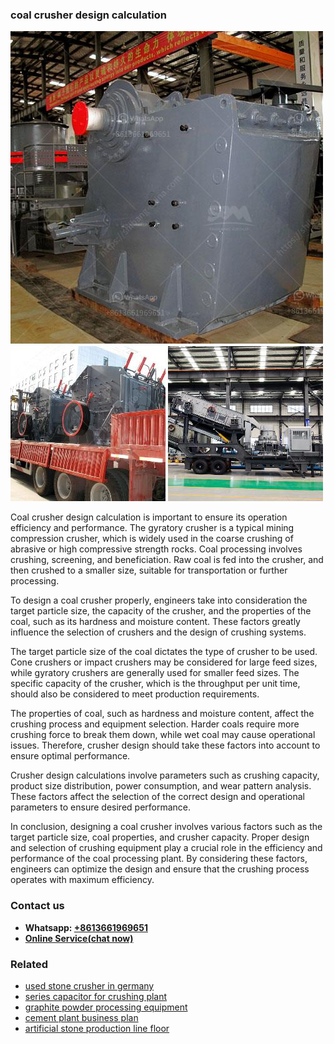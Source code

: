 <h3>coal crusher design calculation</h3><img src='1708332597.jpg' alt=''><p>Coal crusher design calculation is important to ensure its operation efficiency and performance. The gyratory crusher is a typical mining compression crusher, which is widely used in the coarse crushing of abrasive or high compressive strength rocks. Coal processing involves crushing, screening, and beneficiation. Raw coal is fed into the crusher, and then crushed to a smaller size, suitable for transportation or further processing.</p><p>To design a coal crusher properly, engineers take into consideration the target particle size, the capacity of the crusher, and the properties of the coal, such as its hardness and moisture content. These factors greatly influence the selection of crushers and the design of crushing systems.</p><p>The target particle size of the coal dictates the type of crusher to be used. Cone crushers or impact crushers may be considered for large feed sizes, while gyratory crushers are generally used for smaller feed sizes. The specific capacity of the crusher, which is the throughput per unit time, should also be considered to meet production requirements.</p><p>The properties of coal, such as hardness and moisture content, affect the crushing process and equipment selection. Harder coals require more crushing force to break them down, while wet coal may cause operational issues. Therefore, crusher design should take these factors into account to ensure optimal performance.</p><p>Crusher design calculations involve parameters such as crushing capacity, product size distribution, power consumption, and wear pattern analysis. These factors affect the selection of the correct design and operational parameters to ensure desired performance.</p><p>In conclusion, designing a coal crusher involves various factors such as the target particle size, coal properties, and crusher capacity. Proper design and selection of crushing equipment play a crucial role in the efficiency and performance of the coal processing plant. By considering these factors, engineers can optimize the design and ensure that the crushing process operates with maximum efficiency.</p><h3>Contact us</h3><ul><li><strong>Whatsapp:&nbsp;<a href="https://wa.me/8613661969651">+8613661969651</a></strong></li><li><a href="https://swt.shibang-china.com/?git&amp;zhl&amp;coal crusher design calculation"><strong>Online Service(chat now)</strong></a></li></ul><h3>Related</h3><ul><li><a href='used stone crusher in germany.md'>used stone crusher in germany</a></li><li><a href='series capacitor for crushing plant.md'>series capacitor for crushing plant</a></li><li><a href='graphite powder processing equipment.md'>graphite powder processing equipment</a></li><li><a href='cement plant business plan.md'>cement plant business plan</a></li><li><a href='artificial stone production line floor.md'>artificial stone production line floor</a></li></ul>